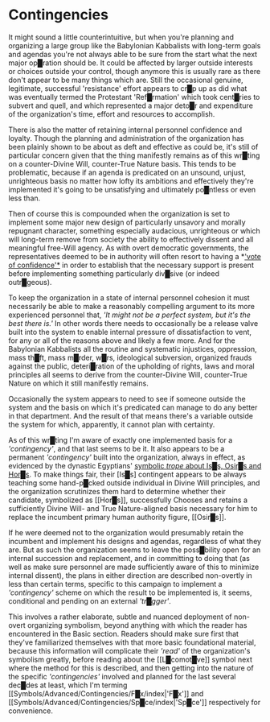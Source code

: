 # Contingencies


It might sound a little counterintuitive, but when you're planning and organizing a large group like the Babylonian Kabbalists with long-term goals and agendas you're not always able to be sure from the start what the next major op█ration should be.  It could be affected by larger outside interests or choices outside your control, though anymore this is usually rare as there don't appear to be many things which are.  Still the occasional genuine, legitimate, successful 'resistance' effort appears to cr█p up as did what was eventually termed the Protestant 'Ref█rmation' which took cent█ries to subvert and quell, and which represented a major deto█r and expenditure of the organization's time, effort and resources to accomplish.

There is also the matter of retaining internal personnel confidence and loyalty.  Though the planning and administration of the organization has been plainly shown to be about as deft and effective as could be, it's still of particular concern given that the thing manifestly remains as of this wr█ting on a counter-Divine Will, counter-True Nature basis.  This tends to be problematic, because if an agenda is predicated on an unsound, unjust, unrighteous basis no matter how lofty its ambitions and effectively they're implemented it's going to be unsatisfying and ultimately po█ntless or even less than.

Then of course this is compounded when the organization is set to implement some major new design of particularly unsavory and morally repugnant character, something especially audacious, unrighteous or which will long-term remove from society the ability to effectively dissent and all meaningful free-Will agency.  As with overt democratic governments, the representatives deemed to be in authority will often resort to having a *['vote of confidence'*](https://www.merriam-webster.com/dictionary/vote%20of%20confidence) in order to establish that the necessary support is present before implementing something particularly div█sive (or indeed outr█geous).

To keep the organization in a state of internal personnel cohesion it must necessarily be able to make a reasonably compelling argument to its more experienced personnel that, *'It might not be a perfect system, but it's the best there is.'*  In other words there needs to occasionally be a release valve built into the system to enable internal pressure of dissatisfaction to vent, for any or all of the reasons above and likely a few more.  And for the Babylonian Kabbalists all the routine and systematic injustices, oppression, mass th█ft, mass m█rder, w█rs, ideological subversion, organized frauds against the public, deteri█ration of the upholding of rights, laws and moral principles all seems to derive from the counter-Divine Will, counter-True Nature on which it still manifestly remains.

Occasionally the system appears to need to see if someone outside the system and the basis on which it's predicated can manage to do any better in that department.  And the result of that means there's a variable outside the system for which, apparently, it cannot plan with certainty.

As of this wr█ting I'm aware of exactly one implemented basis for a *'contingency'*, and that last seems to be it.  It also appears to be a permanent *'contingency'* built into the organization, always in effect, as evidenced by the dynastic Egyptians' [symbolic *trope* about Is█s, Osir█s and Hor█s](https://lexicon.divinewillassembly.com/Tropes/F%E2%96%88therM%E2%96%88therChild/#the-osirs-iss-hors-trad).  To make things fair, their [Is█s] contingent appears to be always teaching some hand-p█cked outside individual in Divine Will principles, and the organization scrutinizes them hard to determine whether their candidate, symbolized as [[Hor█s]], successfully Chooses and retains a sufficiently Divine Will- and True Nature-aligned basis necessary for him to replace the incumbent primary human authority figure, [[Osir█s]].

If he were deemed not to the organization would presumably retain the incumbent and implement his designs and agendas, regardless of what they are.  But as such the organization seems to leave the poss█bility open for an internal succession and replacement, and in committing to doing that (as well as make sure personnel are made sufficiently aware of this to minimize internal dissent), the plans in either direction are described non-overtly in less than certain terms, specific to this campaign to implement a *'contingency'* scheme on which the result to be implemented is, it seems, conditional and pending on an external *'tr█gger'*.

This involves a rather elaborate, subtle and nuanced deployment of non-overt organizing symbolism, beyond anything with which the reader has encountered in the Basic section.  Readers should make sure first that they've familiarized themselves with that more basic foundational material, because this information will complicate their *'read'* of the organization's symbolism greatly, before reading about the [[L█comot█ve]] symbol next where the method for this is described, and then getting into the nature of the specific *'contingencies'* involved and planned for the last several dec█des at least, which I'm terming [[Symbols/Advanced/Contingencies/F█x/index|'F█x']] and [[Symbols/Advanced/Contingencies/Sp█ce/index|'Sp█ce']] respectively for convenience.



